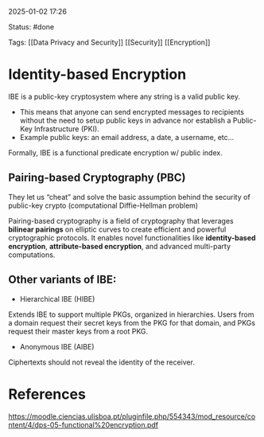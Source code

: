 2025-01-02 17:26

Status: #done 

Tags: [[Data Privacy and Security]] [[Security]] [[Encryption]] 

# Identity-based Encryption

IBE is a public-key cryptosystem where any string is a valid public key.
- This means that anyone can send encrypted messages to recipients without the need to setup public keys in advance nor establish a Public-Key Infrastructure (PKI).
- Example public keys: an email address, a date, a username, etc...

Formally, IBE is a functional predicate encryption w/ public index.

## Pairing-based Cryptography (PBC)
They let us “cheat” and solve the basic assumption behind the
security of public-key crypto (computational Diffie-Hellman problem)

Pairing-based cryptography is a field of cryptography that leverages **bilinear pairings** on elliptic curves to create efficient and powerful cryptographic protocols. It enables novel functionalities like **identity-based encryption**, **attribute-based encryption**, and advanced multi-party computations.

## Other variants of IBE:

- Hierarchical IBE (HIBE) 

Extends IBE to support multiple PKGs, organized in hierarchies.
Users from a domain request their secret keys from the PKG for that domain, and PKGs request their master keys from a root PKG.

- Anonymous IBE (AIBE)

Ciphertexts should not reveal the identity of the receiver.

# References

https://moodle.ciencias.ulisboa.pt/pluginfile.php/554343/mod_resource/content/4/dps-05-functional%20encryption.pdf